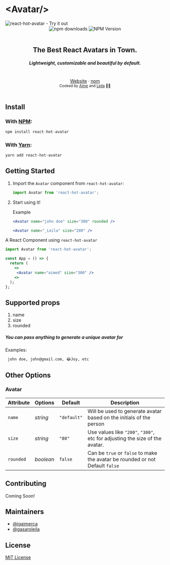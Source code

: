 <h1>&lt;Avatar/&gt;</h1>

<img alt="react-hot-avatar - Try it out" src="https://github.com/igaimerca/react-hot-avatar/raw/main/assets/banner.png"/>

<div align="center">
    <img src="https://img.shields.io/npm/dm/react-hot-avatar.svg" alt="npm downloads" />
    <img src="https://img.shields.io/npm/v/react-hot-avatar.svg" alt="NPM Version" />
</a>
</div>
<br />
<div align="center"><h2>The Best React Avatars in Town.</h2></div>
<h5 align="center"> Lightweight, customizable and beautiful by default.</h4>
<br />
<div align="center">
<a href="https://react-hot-avatar.vercel.app">Website</a> 
<span> · </span>
<a href="https://www.npmjs.com/package/react-hot-avatar">npm</a> 
</div>

<div align="center">
  <small>Cooked by <a href="https://twitter.com/aimeigirimpuhwe">Aime</a> and  <a href="https://twitter.com/gasaroLeila/">Leila</a> 👨‍🍳</small>
</div>

<br />

## Install

### With [NPM](https://www.npmjs.com/):

```js
npm install react-hot-avatar
```

### With [Yarn](https://yarnpkg.com/):

```sh
yarn add react-hot-avatar
```

## Getting Started

1. Import the <code>Avatar</code> component from <code>react-hot-avatar</code>:

   ```js
   import Avatar from 'react-hot-avatar';
   ```

2. Start using it!

   Example

   ```jsx
   <Avatar name="john doe" size="300" rounded />
   ```

   ```jsx
   <Avatar name="_Leila" size="200" />
   ```

A React Component using `react-hot-avatar`

```jsx
import Avatar from 'react-hot-avatar';

const App = () => {
  return (
    <>
     <Avatar name="aimed" size="300" />
    <>
  );
};
```

## Supported props

1. name
2. size
3. rounded

##### You can pass anything to generate a unique avatar for

Examples:

```sh
 john doe, john@gmail.com, 😂Joy, etc
```

## Other Options

### Avatar

| Attribute | Options   | Default     | Description                                                                   |
| --------- | --------- | ----------- | ----------------------------------------------------------------------------- |
| `name`    | _string_  | `"default"` | Will be used to generate avatar based on the initials of the person           |
| `size`    | _string_  | `"80"`      | Use values like `"200"`, `"300"`, etc for adjusting the size of the avatar.   |
| `rounded` | _boolean_ | `false`     | Can be `true` or `false` to make the avatar be rounded or not Default `false` |

## Contributing

Coming Soon!

<!-- 1. Fork it!
2. Create your feature branch: `git checkout -b my-new-feature`
3. Commit your changes: `git commit -m 'Add some feature'`
4. Push to the branch: `git push origin my-new-feature`
5. Submit a pull request :D -->

## Maintainers

- [@igaimerca](https://github.com/igaimerca)
- [@gasaroleila](https://github.com/gasaroleila)

## License

[MIT License](http://opensource.org/licenses/MIT)
